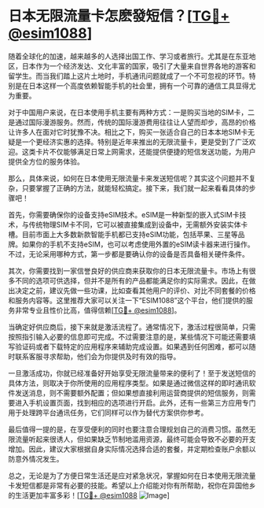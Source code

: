 # 日本无限流量卡怎麽發短信？[[TG💪+ @esim1088](https://t.me/s/esim1088)]

随着全球化的加速，越来越多的人选择出国工作、学习或者旅行。尤其是在东亚地区，日本作为一个经济发达、文化丰富的国家，吸引了大量来自世界各地的游客和留学生。而当我们踏上这片土地时，手机通讯问题就成了一个不可忽视的环节。特别是在日本这样一个高度依赖智能手机的社会里，拥有一个可靠的通信工具显得尤为重要。

对于中国用户来说，在日本使用手机主要有两种方式：一是购买当地的SIM卡，二是通过国际漫游服务。然而，传统的国际漫游费用往往让人望而却步，高昂的价格让许多人在面对它时犹豫不决。相比之下，购买一张适合自己的日本本地SIM卡无疑是一个更经济实惠的选择。特别是近年来推出的无限流量卡，更是受到了广泛欢迎。这类卡片不仅能够满足日常上网需求，还能提供便捷的短信发送功能，为用户提供全方位的服务体验。

那么，具体来说，如何在日本使用无限流量卡来发送短信呢？其实这个问题并不复杂，只要掌握了正确的方法，就能轻松搞定。接下来，我们就一起来看看具体的步骤吧！

首先，你需要确保你的设备支持eSIM技术。eSIM是一种新型的嵌入式SIM卡技术，与传统物理SIM卡不同，它可以被直接集成到设备中，无需额外安装实体卡槽。目前市面上大多数新款智能手机都已支持eSIM功能，包括苹果、三星等品牌。如果你的手机不支持eSIM，也可以考虑使用外置的eSIM读卡器来进行操作。不过，无论采用哪种方式，第一步都是要确认你的设备是否具备相关硬件条件。

其次，你需要找到一家信誉良好的供应商来获取你的日本无限流量卡。市场上有很多不同的选项可供选择，但并不是所有的产品都能满足你的实际需求。因此，在做出决定之前，建议先做一些功课，比如查看其他用户的评价、对比不同套餐的价格和服务内容等。这里推荐大家可以关注一下“ESIM1088”这个平台，他们提供的服务非常专业且性价比高，值得信赖[[TG💪+ @esim1088](https://t.me/s/esim1088)]。

当确定好供应商后，接下来就是激活流程了。通常情况下，激活过程很简单，只需按照指引输入必要的信息即可完成。不过需要注意的是，某些情况下可能还需要填写验证码或者下载特定的应用程序来辅助完成设置。如果遇到任何困难，都可以随时联系客服寻求帮助，他们会为你提供及时有效的指导。

一旦激活成功，你就已经准备好开始享受无限流量带来的便利了！至于发送短信的具体方法，则取决于你所使用的应用程序类型。如果是通过微信这样的即时通讯软件发送消息，则不需要额外配置；但如果想直接利用运营商提供的短信服务，则需要进入手机设置页面，找到相应的选项进行开启。此外，还有一些第三方应用专门用于处理跨平台通讯任务，它们同样可以作为替代方案供你参考。

最后值得一提的是，在享受便利的同时也要注意合理规划自己的消费习惯。虽然无限流量听起来很诱人，但如果缺乏节制地滥用资源，最终可能会导致不必要的开支增加。因此，建议大家根据自身实际情况选择合适的套餐，并定期检查账户余额以防意外情况发生。

总之，无论是为了方便日常生活还是应对紧急状况，掌握如何在日本使用无限流量卡发短信都是非常有必要的技能。希望以上介绍能对你有所帮助，祝你在异国他乡的生活更加丰富多彩！[[TG💪+ @esim1088](https://t.me/s/esim1088) ![Image](https://i.postimg.cc/4NQfJmqS/Snipaste-2025-05-13-00-14-12.png)]